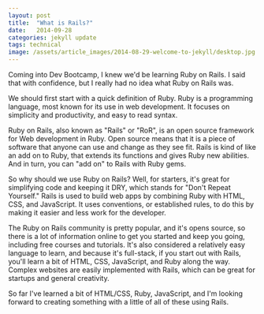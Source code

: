 ```yaml
---
layout: post
title:  "What is Rails?"
date:   2014-09-28
categories: jekyll update
tags: technical
image: /assets/article_images/2014-08-29-welcome-to-jekyll/desktop.jpg
---
```


Coming into Dev Bootcamp, I knew we'd be learning Ruby on Rails.  I said that with confidence, but I really had no idea what Ruby on Rails was.

We should first start with a quick definition of Ruby.  Ruby is a programming language, most known for its use in web development.  It focuses on simplicity and productivity, and easy to read syntax.

Ruby on Rails, also known as "Rails" or "RoR", is an open source framework for Web development in Ruby.  Open source means that it is a piece of software that anyone can use and change as they see fit.  Rails is kind of like an add on to Ruby, that extends its functions and gives Ruby new abilities. And in turn, you can "add on" to Rails with Ruby gems.

So why should we use Ruby on Rails?  Well, for starters, it's great for simplifying code and keeping it DRY, which stands for "Don't Repeat Yourself." Rails is used to build web apps by combining Ruby with HTML, CSS, and JavaScript. It uses conventions, or established rules, to do this by making it easier and less work for the developer.

The Ruby on Rails community is pretty popular, and it's opens source, so there is a lot of information online to get you started and keep you going, including free courses and tutorials.  It's also considered a relatively easy language to learn, and because it's full-stack, if you start out with Rails, you'll learn a bit of HTML, CSS, JavaScript, and Ruby along the way.  Complex websites are easily implemented with Rails, which can be great for startups and general creativity.

So far I've learned a bit of HTML/CSS, Ruby, JavaScript, and I'm looking forward to creating something with a little of all of these using Rails.